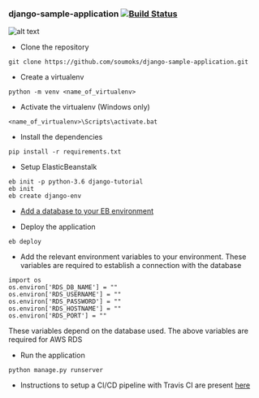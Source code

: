 ### django-sample-application                                          [![Build Status](https://travis-ci.org/soumoks/django-sample-application.svg?branch=master)](https://travis-ci.org/soumoks/django-sample-application)

![alt text](https://i.imgur.com/AiveVw6.png)
* Clone the repository

```
git clone https://github.com/soumoks/django-sample-application.git
```

* Create a virtualenv
```
python -m venv <name_of_virtualenv>
```

* Activate the virtualenv
(Windows only)
```
<name_of_virtualenv>\Scripts\activate.bat
```

* Install the dependencies
```
pip install -r requirements.txt
```

* Setup ElasticBeanstalk
```
eb init -p python-3.6 django-tutorial
eb init
eb create django-env
```
* [Add a database to your EB environment](https://docs.aws.amazon.com/elasticbeanstalk/latest/dg/using-features.managing.db.html)

* Deploy the application
```
eb deploy
```
* Add the relevant environment variables to your environment. These variables are required to establish a connection with the database
```
import os
os.environ['RDS_DB_NAME'] = ""
os.environ['RDS_USERNAME'] = ""
os.environ['RDS_PASSWORD'] = ""
os.environ['RDS_HOSTNAME'] = ""
os.environ['RDS_PORT'] = ""
```
These variables depend on the database used. The above variables are required for AWS RDS

* Run the application
```
python manage.py runserver
```

* Instructions to setup a CI/CD pipeline with Travis CI are present [here](https://medium.com/@soumoks/creating-a-django-ci-cd-pipeline-with-travis-ci-and-aws-elasticbeanstalk-b91bfedd144c)

